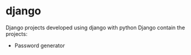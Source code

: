 # django
Django projects developed using django with python
Django contain the projects:
  - Password generator
